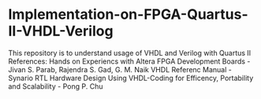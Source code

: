 # Implementation-on-FPGA-Quartus-II-VHDL-Verilog
This repository is to understand usage of VHDL and Verilog with Quartus II
References:
Hands on Experiencs with Altera FPGA Development Boards - Jivan S. Parab, Rajendra S. Gad, G. M. Naik
VHDL Referenc Manual - Synario
RTL Hardware Design Using VHDL-Coding for Efficency, Portability and Scalability - Pong P. Chu
